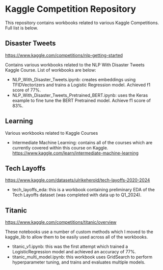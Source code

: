 # Kaggle Competition Repository

This repository contains workbooks related to various Kaggle Competitions. Full list is below.

## Disaster Tweets

https://www.kaggle.com/competitions/nlp-getting-started

Contains various workbooks related to the NLP With Disaster Tweets Kaggle Course. List of workbooks are below:

- NLP_With_Disaster_Tweets.ipynb: creates embeddings using TFIDVectorizers and trains a Logistic Regression model. Achieved f1 score of 77%.
- NLP_With_Disaster_Tweets_Pretrained_BERT.ipynb: uses the Keras example to fine tune the BERT Pretrained model. Achieve f1 score of 83%.

## Learning

Various workbooks related to Kaggle Courses

- Intermediate Machine Learning: contains all of the courses which are currently covered within this course on Kaggle. https://www.kaggle.com/learn/intermediate-machine-learning

## Tech Layoffs

https://www.kaggle.com/datasets/ulrikeherold/tech-layoffs-2020-2024

- tech_layoffs_eda: this is a workbook containing preliminary EDA of the Tech Layoffs dataset (was completed with data up to Q1_2024).

## Titanic

https://www.kaggle.com/competitions/titanic/overview

These notebooks use a number of custom methods which I moved to the kaggle_lib to allow them to be easily used across all of the workbooks.

- titanic_v1.ipynb: this was the first attempt which trained a LogisticRegression model and achieved an accuracy of 77%.
- titanic_multi_model.ipynb: this workbook uses GridSearch to perform hyperparameter tuning, and trains and evaluates multiple models.